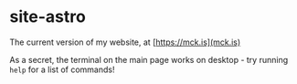 # site-astro

The current version of my website, at [https://mck.is](mck.is)

As a secret, the terminal on the main page works on desktop - try running `help` for a list of commands!
